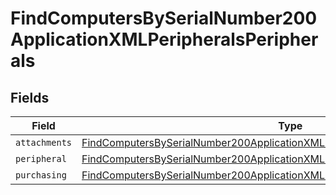 # FindComputersBySerialNumber200ApplicationXMLPeripheralsPeripherals


## Fields

| Field                                                                                                                                                                                       | Type                                                                                                                                                                                        | Required                                                                                                                                                                                    | Description                                                                                                                                                                                 |
| ------------------------------------------------------------------------------------------------------------------------------------------------------------------------------------------- | ------------------------------------------------------------------------------------------------------------------------------------------------------------------------------------------- | ------------------------------------------------------------------------------------------------------------------------------------------------------------------------------------------- | ------------------------------------------------------------------------------------------------------------------------------------------------------------------------------------------- |
| `attachments`                                                                                                                                                                               | [FindComputersBySerialNumber200ApplicationXMLPeripheralsPeripheralsAttachments](../../models/operations/findcomputersbyserialnumber200applicationxmlperipheralsperipheralsattachments.md)[] | :heavy_minus_sign:                                                                                                                                                                          | N/A                                                                                                                                                                                         |
| `peripheral`                                                                                                                                                                                | [FindComputersBySerialNumber200ApplicationXMLPeripheralsPeripheralsPeripheral](../../models/operations/findcomputersbyserialnumber200applicationxmlperipheralsperipheralsperipheral.md)     | :heavy_minus_sign:                                                                                                                                                                          | N/A                                                                                                                                                                                         |
| `purchasing`                                                                                                                                                                                | [FindComputersBySerialNumber200ApplicationXMLPeripheralsPeripheralsPurchasing](../../models/operations/findcomputersbyserialnumber200applicationxmlperipheralsperipheralspurchasing.md)     | :heavy_minus_sign:                                                                                                                                                                          | N/A                                                                                                                                                                                         |